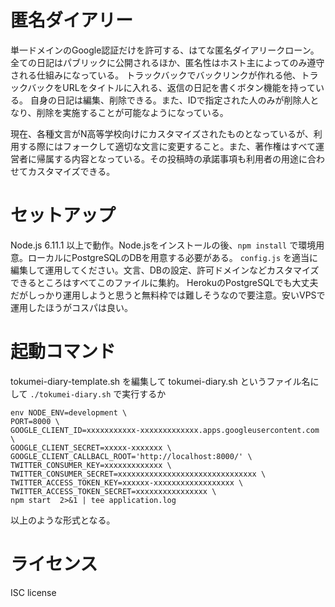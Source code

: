 # 匿名ダイアリー

単一ドメインのGoogle認証だけを許可する、はてな匿名ダイアリークローン。
全ての日記はパブリックに公開されるほか、匿名性はホスト主によってのみ遵守される仕組みになっている。
トラックバックでバックリンクが作れる他、トラックバックをURLをタイトルに入れる、返信の日記を書くボタン機能を持っている。
自身の日記は編集、削除できる。また、IDで指定された人のみが削除人となり、削除を実施することが可能なようになっている。

現在、各種文言がN高等学校向けにカスタマイズされたものとなっているが、利用する際にはフォークして適切な文言に変更すること。また、著作権はすべて運営者に帰属する内容となっている。その投稿時の承諾事項も利用者の用途に合わせてカスタマイズできる。

# セットアップ

Node.js 6.11.1 以上で動作。Node.jsをインストールの後、`npm install` で環境用意。ローカルにPostgreSQLのDBを用意する必要がある。
`config.js` を適当に編集して運用してください。文言、DBの設定、許可ドメインなどカスタマイズできるところはすべてこのファイルに集約。
HerokuのPostgreSQLでも大丈夫だがしっかり運用しようと思うと無料枠では難しそうなので要注意。安いVPSで運用したほうがコスパは良い。

# 起動コマンド

tokumei-diary-template.sh を編集して tokumei-diary.sh というファイル名にして `./tokumei-diary.sh` で実行するか

```
env NODE_ENV=development \
PORT=8000 \
GOOGLE_CLIENT_ID=xxxxxxxxxxx-xxxxxxxxxxxxx.apps.googleusercontent.com \
GOOGLE_CLIENT_SECRET=xxxxx-xxxxxxx \
GOOGLE_CLIENT_CALLBACL_ROOT='http://localhost:8000/' \
TWITTER_CONSUMER_KEY=xxxxxxxxxxxxx \
TWITTER_CONSUMER_SECRET=xxxxxxxxxxxxxxxxxxxxxxxxxxxxxxx \
TWITTER_ACCESS_TOKEN_KEY=xxxxxx-xxxxxxxxxxxxxxxxxx \
TWITTER_ACCESS_TOKEN_SECRET=xxxxxxxxxxxxxxxx \
npm start  2>&1 | tee application.log
```

以上のような形式となる。

# ライセンス

ISC license
